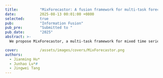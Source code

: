 ```yaml
---
title:          "MixForecastor: A fusion framework for multi-task forecasting of wind power and ramp events from mixed time series"
date:           2025-08-13 00:01:00 +0800
selected:       true
pub:            "Information Fusion"
pub_pre:        "Submitted to "
pub_date:       "2025"
abstract: >-
  We propose MixForecastor, a multi-task framework for mixed time series forecasting that unifies continuous wind power prediction and discrete ramp event prediction, showing superior performance on real-world datasets.

cover:          /assets/images/covers/MixForecastor.png
authors:
  - Jianming Hu*
  - Junhao Lu*#
  - Jingwei Tang
---
```


